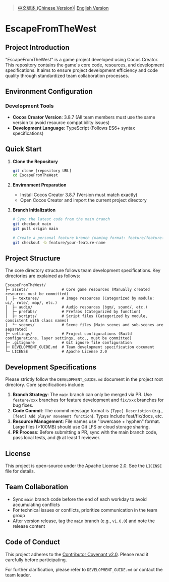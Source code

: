 > [中文版本 (Chinese Version)](README.md)| [English Version](README_en.md)


# EscapeFromTheWest

## Project Introduction
"EscapeFromTheWest" is a game project developed using Cocos Creator. This repository contains the game's core code, resources, and development specifications. It aims to ensure project development efficiency and code quality through standardized team collaboration processes.


## Environment Configuration
### Development Tools
- **Cocos Creator Version**: 3.8.7 (All team members must use the same version to avoid resource compatibility issues)
- **Development Language**: TypeScript (Follows ES6+ syntax specifications)


## Quick Start
1. **Clone the Repository**
   ```bash
   git clone [repository URL]
   cd EscapeFromTheWest
   ```

2. **Environment Preparation**
   - Install Cocos Creator 3.8.7 (Version must match exactly)
   - Open Cocos Creator and import the current project directory

3. **Branch Initialization**
   ```bash
   # Sync the latest code from the main branch
   git checkout main
   git pull origin main
   
   # Create a personal feature branch (naming format: feature/feature-name or fix/bug-description)
   git checkout -b feature/your-feature-name
   ```


## Project Structure
The core directory structure follows team development specifications. Key directories are explained as follows:
```
EscapeFromTheWest/
├─ assets/               # Core game resources (Manually created resources must be committed)
│  ├─ textures/          # Image resources (Categorized by module: ui/, role/, map/, etc.)
│  ├─ audio/             # Audio resources (bgm/, sound/, etc.)
│  ├─ prefabs/           # Prefabs (Categorized by function)
│  ├─ scripts/           # Script files (Categorized by module, consistent with class names)
│  └─ scenes/            # Scene files (Main scenes and sub-scenes are separated)
├─ settings/             # Project configurations (Build configurations, layer settings, etc., must be committed)
├─ .gitignore            # Git ignore file configuration
├─ DEVELOPMENT_GUIDE.md  # Team development specification document
└─ LICENSE               # Apache License 2.0
```


## Development Specifications
Please strictly follow the `DEVELOPMENT_GUIDE.md` document in the project root directory. Core specifications include:
1. **Branch Strategy**: The `main` branch can only be merged via PR. Use `feature/xxx` branches for feature development and `fix/xxx` branches for bug fixes.
2. **Code Commit**: The commit message format is `[Type] Description` (e.g., `[feat] Add player movement function`). Types include feat/fix/docs, etc.
3. **Resource Management**: File names use "lowercase + hyphen" format. Large files (>100MB) should use Git LFS or cloud storage sharing.
4. **PR Process**: Before submitting a PR, sync with the main branch code, pass local tests, and @ at least 1 reviewer.


## License
This project is open-source under the Apache License 2.0. See the `LICENSE` file for details.


## Team Collaboration
- Sync `main` branch code before the end of each workday to avoid accumulating conflicts
- For technical issues or conflicts, prioritize communication in the team group
- After version release, tag the `main` branch (e.g., `v1.0.0`) and note the release content

## Code of Conduct
This project adheres to the [Contributor Covenant v2.0](CODE_OF_CONDUCT.md). Please read it carefully before participating.

For further clarification, please refer to `DEVELOPMENT_GUIDE.md` or contact the team leader.
